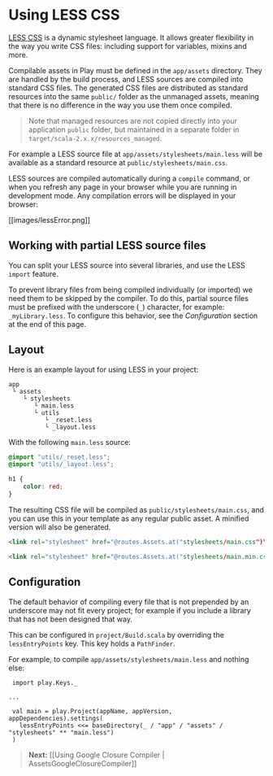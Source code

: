 # Using LESS CSS

[LESS CSS](http://lesscss.org/) is a dynamic stylesheet language. It allows greater flexibility in the way you write CSS files: including support for variables, mixins and more.

Compilable assets in Play must be defined in the `app/assets` directory. They are handled by the build process, and LESS sources are compiled into standard CSS files. The generated CSS files are distributed as standard resources into the same `public/` folder as the unmanaged assets, meaning that there is no difference in the way you use them once compiled.

> Note that managed resources are not copied directly into your application `public` folder, but maintained in a separate folder in `target/scala-2.x.x/resources_managed`.

For example a LESS source file at `app/assets/stylesheets/main.less` will be available as a standard resource at `public/stylesheets/main.css`.

LESS sources are compiled automatically during a `compile` command, or when you refresh any page in your browser while you are running in development mode. Any compilation errors will be displayed in your browser:

[[images/lessError.png]]

## Working with partial LESS source files

You can split your LESS source into several libraries, and use the LESS `import` feature. 

To prevent library files from being compiled individually (or imported) we need them to be skipped by the compiler. To do this, partial source files must be prefixed with the underscore (`_`) character, for example: `_myLibrary.less`. To configure this behavior, see the _Configuration_ section at the end of this page.

## Layout

Here is an example layout for using LESS in your project:

```
app
 └ assets
    └ stylesheets
       └ main.less
       └ utils
          └ _reset.less
          └ _layout.less    
```

With the following `main.less` source:

```css
@import "utils/_reset.less";
@import "utils/_layout.less";

h1 {
    color: red;
}
```

The resulting CSS file will be compiled as `public/stylesheets/main.css`, and you can use this in your template as any regular public asset. A minified version will also be generated.

```html
<link rel="stylesheet" href="@routes.Assets.at("stylesheets/main.css")">
```

```html
<link rel="stylesheet" href="@routes.Assets.at("stylesheets/main.min.css")">
```

## Configuration

The default behavior of compiling every file that is not prepended by an underscore may not fit every project; for example if you include a library that has not been designed that way.

This can be configured in `project/Build.scala` by overriding the `lessEntryPoints` key. This key holds a `PathFinder`.

For example, to compile `app/assets/stylesheets/main.less` and nothing else:

```
 import play.Keys._
 
...

 val main = play.Project(appName, appVersion, appDependencies).settings(
   lessEntryPoints <<= baseDirectory(_ / "app" / "assets" / "stylesheets" ** "main.less")
 )
```

> **Next:** [[Using Google Closure Compiler | AssetsGoogleClosureCompiler]]
